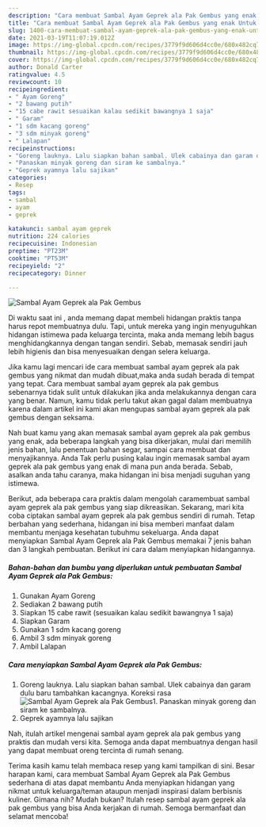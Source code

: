 ```yaml
---
description: "Cara membuat Sambal Ayam Geprek ala Pak Gembus yang enak Untuk Jualan"
title: "Cara membuat Sambal Ayam Geprek ala Pak Gembus yang enak Untuk Jualan"
slug: 1400-cara-membuat-sambal-ayam-geprek-ala-pak-gembus-yang-enak-untuk-jualan
date: 2021-03-19T11:07:19.012Z
image: https://img-global.cpcdn.com/recipes/3779f9d606d4cc0e/680x482cq70/sambal-ayam-geprek-ala-pak-gembus-foto-resep-utama.jpg
thumbnail: https://img-global.cpcdn.com/recipes/3779f9d606d4cc0e/680x482cq70/sambal-ayam-geprek-ala-pak-gembus-foto-resep-utama.jpg
cover: https://img-global.cpcdn.com/recipes/3779f9d606d4cc0e/680x482cq70/sambal-ayam-geprek-ala-pak-gembus-foto-resep-utama.jpg
author: Donald Carter
ratingvalue: 4.5
reviewcount: 10
recipeingredient:
- " Ayam Goreng"
- "2 bawang putih"
- "15 cabe rawit sesuaikan kalau sedikit bawangnya 1 saja"
- " Garam"
- "1 sdm kacang goreng"
- "3 sdm minyak goreng"
- " Lalapan"
recipeinstructions:
- "Goreng lauknya. Lalu siapkan bahan sambal. Ulek cabainya dan garam dulu baru tambahkan kacangnya. Koreksi rasa"
- "Panaskan minyak goreng dan siram ke sambalnya."
- "Geprek ayamnya lalu sajikan"
categories:
- Resep
tags:
- sambal
- ayam
- geprek

katakunci: sambal ayam geprek 
nutrition: 224 calories
recipecuisine: Indonesian
preptime: "PT23M"
cooktime: "PT53M"
recipeyield: "2"
recipecategory: Dinner

---
```



![Sambal Ayam Geprek ala Pak Gembus](https://img-global.cpcdn.com/recipes/3779f9d606d4cc0e/680x482cq70/sambal-ayam-geprek-ala-pak-gembus-foto-resep-utama.jpg)

Di waktu  saat ini , anda memang dapat membeli hidangan praktis tanpa harus repot membuatnya dulu. Tapi, untuk mereka yang ingin menyuguhkan hidangan istimewa pada keluarga tercinta, maka anda memang lebih bagus menghidangkannya dengan tangan sendiri. Sebab, memasak sendiri jauh lebih higienis dan bisa menyesuaikan dengan selera keluarga.

Jika kamu lagi mencari ide cara membuat sambal ayam geprek ala pak gembus yang nikmat dan mudah dibuat,maka anda sudah berada di tempat yang tepat. Cara membuat sambal ayam geprek ala pak gembus  sebenarnya tidak sulit untuk dilakukan jika anda melakukannya dengan cara yang benar. Namun, kamu tidak perlu takut akan gagal dalam membuatnya 
karena dalam artikel ini kami akan mengupas sambal ayam geprek ala pak gembus dengan seksama.  



Nah buat kamu yang akan memasak sambal ayam geprek ala pak gembus yang enak, ada beberapa langkah yang bisa dikerjakan, mulai dari memilih jenis bahan, lalu penentuan bahan segar, sampai cara membuat dan menyajikannya. Anda Tak perlu pusing kalau ingin memasak sambal ayam geprek ala pak gembus yang enak di mana pun anda berada. Sebab, asalkan anda  tahu caranya, maka hidangan ini bisa menjadi suguhan yang istimewa.

Berikut, ada beberapa cara praktis  dalam mengolah caramembuat sambal ayam geprek ala pak gembus yang siap dikreasikan. Sekarang, mari kita coba ciptakan sambal ayam geprek ala pak gembus sendiri di rumah. Tetap berbahan yang sederhana, hidangan ini bisa memberi manfaat dalam membantu menjaga kesehatan tubuhmu sekeluarga. Anda dapat menyiapkan Sambal Ayam Geprek ala Pak Gembus memakai 7 jenis bahan dan 3 langkah pembuatan. Berikut ini cara dalam menyiapkan hidangannya.

<!--inarticleads1-->

##### Bahan-bahan dan bumbu yang diperlukan untuk pembuatan Sambal Ayam Geprek ala Pak Gembus:

1. Gunakan  Ayam Goreng
1. Sediakan 2 bawang putih
1. Siapkan 15 cabe rawit (sesuaikan kalau sedikit bawangnya 1 saja)
1. Siapkan  Garam
1. Gunakan 1 sdm kacang goreng
1. Ambil 3 sdm minyak goreng
1. Ambil  Lalapan




<!--inarticleads2-->

##### Cara menyiapkan Sambal Ayam Geprek ala Pak Gembus:

1. Goreng lauknya. Lalu siapkan bahan sambal. Ulek cabainya dan garam dulu baru tambahkan kacangnya. Koreksi rasa
<img src="https://img-global.cpcdn.com/steps/45ac897be2dc3e64/160x128cq70/sambal-ayam-geprek-ala-pak-gembus-langkah-memasak-1-foto.jpg" alt="Sambal Ayam Geprek ala Pak Gembus">1. Panaskan minyak goreng dan siram ke sambalnya.
1. Geprek ayamnya lalu sajikan




Nah, itulah artikel mengenai  sambal ayam geprek ala pak gembus  yang praktis dan mudah versi kita. Semoga anda dapat membuatnya dengan hasil yang dapat membuat oreng tercinta di rumah senang. 

Terima kasih kamu telah membaca resep yang kami tampilkan di sini. Besar harapan kami, cara membuat  Sambal Ayam Geprek ala Pak Gembus sederhana di atas dapat membantu Anda menyiapkan hidangan yang nikmat untuk keluarga/teman ataupun menjadi inspirasi dalam berbisnis kuliner. Gimana nih? Mudah bukan? Itulah resep sambal ayam geprek ala pak gembus yang bisa Anda kerjakan di rumah. Semoga bermanfaat dan selamat mencoba!

